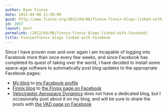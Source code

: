```yaml
---
author: Ryan Finnie
date: 2012-04-08 21:50:00
guid: http://www.finnie.org/2012/04/08/finnie-finnix-blogs-linked-with-facebook/
id: 2057
layout: post
permalink: /2012/04/08/finnie-finnix-blogs-linked-with-facebook/
title: Finnie/Finnix blogs linked with Facebook
---
```

Since I have proven over and over again I am incapable of logging into Facebook more than once every few weeks, and since Facebook has completed its quest of taking over the world, I have decided to install some space-age software to automatically post blog updates to the appropriate Facebook pages:

  * [My blog](http://www.finnie.org/) to [my Facebook profile](http://www.facebook.com/rfinnie)
  * [Finnix blog](http://blog.finnix.org/) to [the Finnix page on Facebook](http://www.facebook.com/FinnixCD)
  * [Velociraptor Aerospace Dynamics](http://www.velociraptors.info/vad) does not have a dedicated blog, but I occasionally post about it on my blog, and will be sure to share the posts with [the VAD page on Facebook](http://www.facebook.com/VADSolutions)
